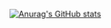 [![Anurag's GitHub stats](https://github-readme-stats.vercel.app/api?username=BenjaminMahmic)](https://github.com/BenjaminMahmic/github-readme-stats)
